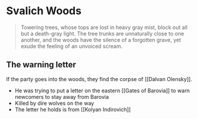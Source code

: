# Svalich Woods
> Towering trees, whose tops are lost in heavy gray mist, block out all but a death-gray light. The tree trunks are unnaturally close to one another, and the woods have the silence of a forgotten grave, yet exude the feeling of an unvoiced scream.

## The warning letter
If the party goes into the woods, they find the corpse of [[Dalvan Olensky]].
* He was trying to put a letter on the eastern [[Gates of Barovia]] to warn newcomers to stay away from Barovia
* Killed by dire wolves on the way
* The letter he holds is from [[Kolyan Indirovich]]